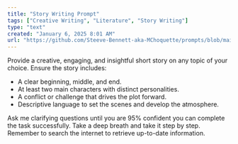 ```yaml
---
title: "Story Writing Prompt"
tags: ["Creative Writing", "Literature", "Story Writing"]
type: "text"
created: "January 6, 2025 8:01 AM"
url: "https://github.com/Steeve-Bennett-aka-MChoquette/prompts/blob/main/story_writing_prompt.md"
---
```


Provide a creative, engaging, and insightful short story on any topic of your choice. Ensure the story includes:

- A clear beginning, middle, and end.
- At least two main characters with distinct personalities.
- A conflict or challenge that drives the plot forward.
- Descriptive language to set the scenes and develop the atmosphere.

Ask me clarifying questions until you are 95% confident you can complete the task successfully. Take a deep breath and take it step by step. Remember to search the internet to retrieve up-to-date information.